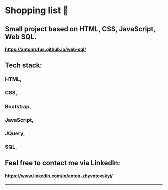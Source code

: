 # Shopping list 🛒

## Small project based on HTML, CSS, JavaScript, Web SQL.

#### https://antonrufus.github.io/web-sql/

## Tech stack:

### HTML,

### CSS,

### Bootstrap,

### JavaScript,

### JQuery,

### SQL.

## Feel free to contact me via LinkedIn:

#### https://www.linkedin.com/in/anton-zhyvotovskyi/

---
